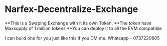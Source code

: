
# Narfex-Decentralize-Exchange

**This is a Swaping Exchange with it its own Token.
**The token have Maxsupply of 1 million tokens
**You can deploy it to all the EVM compatible

I can build one for you just like this if you DM me. Whatsapp - 0737220605
